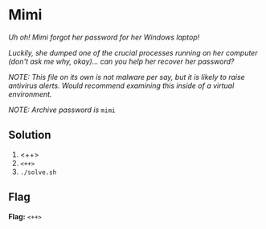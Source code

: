 # Mimi
*Uh oh! Mimi forgot her password for her Windows laptop!*

*Luckily, she dumped one of the crucial processes running on her computer (don't ask me why, okay)... can you help her recover her password?*

*NOTE: This file on its own is not malware per say, but it is likely to raise antivirus alerts. Would recommend examining this inside of a virtual environment.*

*NOTE: Archive password is* `mimi`

## Solution
1. <++>
2. `<++>`
3. `./solve.sh`


## Flag
**Flag:** `<++>`
